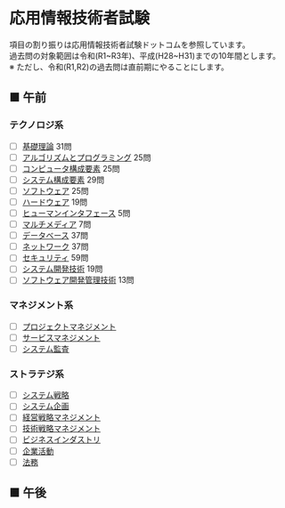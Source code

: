 # 応用情報技術者試験
項目の割り振りは応用情報技術者試験ドットコムを参照しています。  
過去問の対象範囲は令和(R1\~R3年)、平成(H28\~H31)までの10年間とします。  
※ ただし、令和(R1,R2)の過去問は直前期にやることにします。
## ■ 午前
### テクノロジ系
- [ ] [基礎理論](https://github.com/thetaru/memorandum/tree/master/Qualification/AppliedInformationTechnologyEngineerExamination/01) 31問
- [ ] [アルゴリズムとプログラミング](https://github.com/thetaru/memorandum/tree/master/Qualification/AppliedInformationTechnologyEngineerExamination/02) 25問
- [ ] [コンピュータ構成要素](https://github.com/thetaru/memorandum/tree/master/Qualification/AppliedInformationTechnologyEngineerExamination/03) 25問
- [ ] [システム構成要素](https://github.com/thetaru/memorandum/tree/master/Qualification/AppliedInformationTechnologyEngineerExamination/04) 29問
- [ ] [ソフトウェア](https://github.com/thetaru/memorandum/tree/master/Qualification/AppliedInformationTechnologyEngineerExamination/05) 25問
- [ ] [ハードウェア](https://github.com/thetaru/memorandum/tree/master/Qualification/AppliedInformationTechnologyEngineerExamination/06) 19問
- [ ] [ヒューマンインタフェース](https://github.com/thetaru/memorandum/tree/master/Qualification/AppliedInformationTechnologyEngineerExamination/07) 5問
- [ ] [マルチメディア](https://github.com/thetaru/memorandum/tree/master/Qualification/AppliedInformationTechnologyEngineerExamination/08) 7問
- [ ] [データベース](https://github.com/thetaru/memorandum/tree/master/Qualification/AppliedInformationTechnologyEngineerExamination/09) 37問
- [ ] [ネットワーク](https://github.com/thetaru/memorandum/tree/master/Qualification/AppliedInformationTechnologyEngineerExamination/10) 37問
- [ ] [セキュリティ](https://github.com/thetaru/memorandum/tree/master/Qualification/AppliedInformationTechnologyEngineerExamination/11) 59問
- [ ] [システム開発技術](https://github.com/thetaru/memorandum/tree/master/Qualification/AppliedInformationTechnologyEngineerExamination/12) 19問
- [ ] [ソフトウェア開発管理技術](https://github.com/thetaru/memorandum/tree/master/Qualification/AppliedInformationTechnologyEngineerExamination/13) 13問
### マネジメント系
- [ ] [プロジェクトマネジメント](https://github.com/thetaru/memorandum/tree/master/Qualification/AppliedInformationTechnologyEngineerExamination/14)
- [ ] [サービスマネジメント](https://github.com/thetaru/memorandum/tree/master/Qualification/AppliedInformationTechnologyEngineerExamination/15)
- [ ] [システム監査](https://github.com/thetaru/memorandum/tree/master/Qualification/AppliedInformationTechnologyEngineerExamination/16)
### ストラテジ系
- [ ] [システム戦略](https://github.com/thetaru/memorandum/tree/master/Qualification/AppliedInformationTechnologyEngineerExamination/17)
- [ ] [システム企画](https://github.com/thetaru/memorandum/tree/master/Qualification/AppliedInformationTechnologyEngineerExamination/18)
- [ ] [経営戦略マネジメント](https://github.com/thetaru/memorandum/tree/master/Qualification/AppliedInformationTechnologyEngineerExamination/19)
- [ ] [技術戦略マネジメント](https://github.com/thetaru/memorandum/tree/master/Qualification/AppliedInformationTechnologyEngineerExamination/20)
- [ ] [ビジネスインダストリ](https://github.com/thetaru/memorandum/tree/master/Qualification/AppliedInformationTechnologyEngineerExamination/21)
- [ ] [企業活動](https://github.com/thetaru/memorandum/tree/master/Qualification/AppliedInformationTechnologyEngineerExamination/22)
- [ ] [法務](https://github.com/thetaru/memorandum/tree/master/Qualification/AppliedInformationTechnologyEngineerExamination/23)
## ■ 午後
